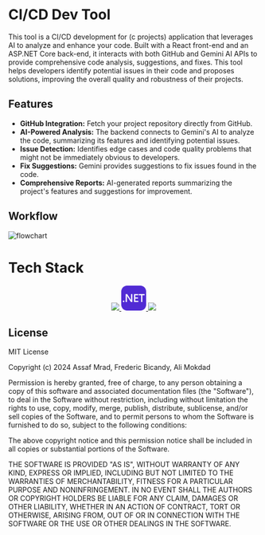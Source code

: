 # CI/CD Dev Tool

This tool is a CI/CD development for (c projects) application that leverages AI to analyze and enhance your code. Built with a React front-end and an ASP.NET Core back-end, it interacts with both GitHub and Gemini AI APIs to provide comprehensive code analysis, suggestions, and fixes. This tool helps developers identify potential issues in their code and proposes solutions, improving the overall quality and robustness of their projects.

## Features

- **GitHub Integration:** Fetch your project repository directly from GitHub.
- **AI-Powered Analysis:** The backend connects to Gemini's AI to analyze the code, summarizing its features and identifying potential issues.
- **Issue Detection:** Identifies edge cases and code quality problems that might not be immediately obvious to developers.
- **Fix Suggestions:** Gemini provides suggestions to fix issues found in the code.
- **Comprehensive Reports:** AI-generated reports summarizing the project's features and suggestions for improvement.

## Workflow

<img src="https://github.com/FreddyBicandy50/Web-Host/blob/main/flowchart.gif" alt="flowchart">

# Tech Stack

<p align="center">
  <a href="https://skillicons.dev">
    <img src="https://skillicons.dev/icons?i=react,vite,github" />
    <img width="50" src="https://raw.githubusercontent.com/tandpfun/skill-icons/65dea6c4eaca7da319e552c09f4cf5a9a8dab2c8/icons/DotNet.svg" />
    <img width="50" src="https://www.gstatic.com/lamda/images/favicon_v1_150160cddff7f294ce30.svg" />
  </a>
</p>

## License

MIT License

Copyright (c) 2024 Assaf Mrad, Frederic Bicandy, Ali Mokdad

Permission is hereby granted, free of charge, to any person obtaining a copy
of this software and associated documentation files (the "Software"), to deal
in the Software without restriction, including without limitation the rights
to use, copy, modify, merge, publish, distribute, sublicense, and/or sell
copies of the Software, and to permit persons to whom the Software is
furnished to do so, subject to the following conditions:

The above copyright notice and this permission notice shall be included in all
copies or substantial portions of the Software.

THE SOFTWARE IS PROVIDED "AS IS", WITHOUT WARRANTY OF ANY KIND, EXPRESS OR
IMPLIED, INCLUDING BUT NOT LIMITED TO THE WARRANTIES OF MERCHANTABILITY,
FITNESS FOR A PARTICULAR PURPOSE AND NONINFRINGEMENT. IN NO EVENT SHALL THE
AUTHORS OR COPYRIGHT HOLDERS BE LIABLE FOR ANY CLAIM, DAMAGES OR OTHER
LIABILITY, WHETHER IN AN ACTION OF CONTRACT, TORT OR OTHERWISE, ARISING FROM,
OUT OF OR IN CONNECTION WITH THE SOFTWARE OR THE USE OR OTHER DEALINGS IN THE
SOFTWARE.
